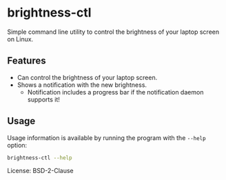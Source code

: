 # brightness-ctl

Simple command line utility to control the brightness of your laptop screen on Linux.

## Features

* Can control the brightness of your laptop screen.
* Shows a notification with the new brightness.
  * Notification includes a progress bar if the notification daemon supports it!

## Usage

Usage information is available by running the program with the `--help` option:

```sh
brightness-ctl --help
```

License: BSD-2-Clause
